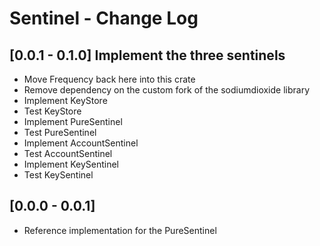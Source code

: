 # Sentinel - Change Log

## [0.0.1 - 0.1.0] Implement the three sentinels
- Move Frequency back here into this crate
- Remove dependency on the custom fork of the sodiumdioxide library
- Implement KeyStore
- Test KeyStore
- Implement PureSentinel
- Test PureSentinel
- Implement AccountSentinel
- Test AccountSentinel
- Implement KeySentinel
- Test KeySentinel

## [0.0.0 - 0.0.1]
- Reference implementation for the PureSentinel

